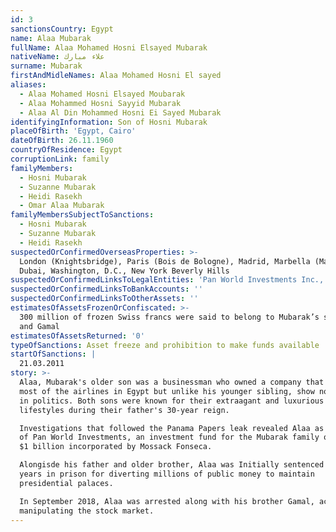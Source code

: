 ```yaml
---
id: 3
sanctionsCountry: Egypt
name: Alaa Mubarak
fullName: Alaa Mohamed Hosni Elsayed Mubarak
nativeName: علاء مبارك‎
surname: Mubarak
firstAndMidleNames: Alaa Mohamed Hosni El sayed
aliases:
  - Alaa Mohamed Hosni Elsayed Moubarak
  - Alaa Mohammed Hosni Sayyid Mubarak
  - Alaa Al Din Mohammed Hosni Ei Sayed Mubarak
identifyingInformation: Son of Hosni Mubarak
placeOfBirth: 'Egypt, Cairo'
dateOfBirth: 26.11.1960
countryOfResidence: Egypt
corruptionLink: family
familyMembers:
  - Hosni Mubarak
  - Suzanne Mubarak
  - Heidi Rasekh
  - Omar Alaa Mubarak
familyMembersSubjectToSanctions:
  - Hosni Mubarak
  - Suzanne Mubarak
  - Heidi Rasekh
suspectedOrConfirmedOverseasProperties: >-
  London (Knightsbridge), Paris (Bois de Bologne), Madrid, Marbella (Malaga)
  Dubai, Washington, D.C., New York Beverly Hills 
suspectedOrConfirmedLinksToLegalEntities: 'Pan World Investments Inc., Brick Nominees Limited'
suspectedOrConfirmedLinksToBankAccounts: ''
suspectedOrConfirmedLinksToOtherAssets: ''
estimatesOfAssetsFrozenOrConfiscated: >-
  300 million of frozen Swiss francs were said to belong to Mubarak’s sons Alaa
  and Gamal
estimatesOfAssetsReturned: '0'
typeOfSanctions: Asset freeze and prohibition to make funds available
startOfSanctions: |
  21.03.2011
story: >-
  Alaa, Mubarak's older son was a businessman who owned a company that services
  most of the airlines in Egypt but unlike his younger sibling, show no interest
  in politics. Both sons were known for their extraagant and luxurious
  lifestyles during their father's 30-year reign.

  Investigations that followed the Panama Papers leak revealed Alaa as the owner
  of Pan World Investments, an investment fund for the Mubarak family of nearly
  $1 billion incorporated by Mossack Fonseca.

  Alongisde his father and older brother, Alaa was Initially sentenced for three
  years in prison for diverting millions of public money to maintain
  presidential palaces.

  In September 2018, Alaa was arrested along with his brother Gamal, accused of
  manipulating the stock market.
---
```

